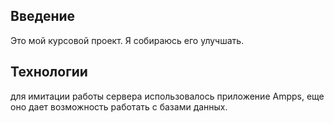 ## Введение
Это мой курсовой проект. Я собираюсь его улучшать. 
## Технологии 
для имитации работы сервера использовалось приложение Ampps, еще оно дает возможность работать с базами данных. 
